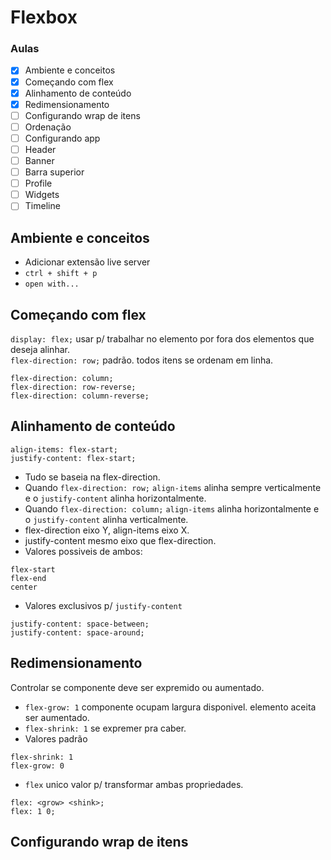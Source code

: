 # Flexbox

### Aulas

- [x] Ambiente e conceitos
- [x] Começando com flex
- [x] Alinhamento de conteúdo
- [x] Redimensionamento
- [ ] Configurando wrap de itens
- [ ] Ordenação
- [ ] Configurando app
- [ ] Header
- [ ] Banner
- [ ] Barra superior
- [ ] Profile
- [ ] Widgets
- [ ] Timeline

## Ambiente e conceitos

- Adicionar extensão live server
- ```ctrl + shift + p```
- ```open with...```

## Começando com flex

```display: flex;``` usar p/ trabalhar no elemento por fora dos elementos que deseja alinhar.  
```flex-direction: row;``` padrão. todos itens se ordenam em linha.  
```
flex-direction: column;
flex-direction: row-reverse;
flex-direction: column-reverse;
```

## Alinhamento de conteúdo

```
align-items: flex-start;
justify-content: flex-start;
```
- Tudo se baseia na flex-direction.  
- Quando ```flex-direction: row;``` ```align-items``` alinha sempre verticalmente e o ```justify-content``` alinha horizontalmente.  
- Quando ```flex-direction: column;``` ```align-items``` alinha horizontalmente e o ```justify-content``` alinha verticalmente.  
- flex-direction eixo Y, align-items eixo X.  
- justify-content mesmo eixo que flex-direction.  
- Valores possiveis de ambos: 
```
flex-start
flex-end
center
``` 
- Valores exclusivos p/ ```justify-content```
```
justify-content: space-between;
justify-content: space-around;
```

## Redimensionamento

Controlar se componente deve ser expremido ou aumentado.
- ```flex-grow: 1``` componente ocupam largura disponivel. elemento aceita ser aumentado.
- ```flex-shrink: 1``` se expremer pra caber.
- Valores padrão
```
flex-shrink: 1
flex-grow: 0
```
- ```flex``` unico valor p/ transformar ambas propriedades.
```
flex: <grow> <shink>;
flex: 1 0;
```

## Configurando wrap de itens